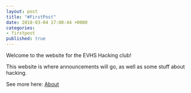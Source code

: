```yaml
---
layout: post
title: "#FirstPost"
date: 2018-03-04 17:00:44 +0000
categories:
- firstpost
published: true
---
```

Welcome to the website for the EVHS Hacking club!

<!--more-->

This website is where announcements will go, as well as some stuff about hacking.

See more here: [About](/about)